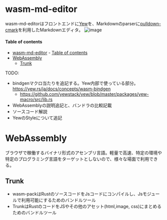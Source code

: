 # wasm-md-editor
wasm-md-editorはフロントエンドに[Yew](https://yew.rs/ja/)を、Markdownのparserに[pulldown-cmark](https://github.com/raphlinus/pulldown-cmark)を利用したMarkdownエディタ。
![image](https://user-images.githubusercontent.com/57422625/174615121-9c00b2e1-23e2-4877-9486-5eb8a4726cf7.png)

#### Table of contents
- [wasm-md-editor](#wasm-md-editor)
      - [Table of contents](#table-of-contents)
- [WebAssembly](#webassembly)
  - [Trunk](#trunk)






TODO:
- bindgenマクロ当たりを追記する。Yew内部で使っている部分。https://yew.rs/ja/docs/concepts/wasm-bindgen
  - https://github.com/yewstack/yew/blob/master/packages/yew-macro/src/lib.rs
- WebAssemblyの説明追記と、バンドラの比較記載
- ソースコード解説
- YewのStyleについて追記




# WebAssembly
ブラウザで稼働するバイナリ形式のアセンブリ言語。軽量で高速、特定の環境や特定のプログラミング言語をターゲットとしないので、様々な場面で利用できる。



## Trunk

- wasm-packはRustのソースコードをJsコードにコンパイルし、Jsモジュールで利用可能にするためのバンドルツール
- TrunkはRustのコードをJSやその他のアセット(html,image, css)にまとめるためのバンドルツール
